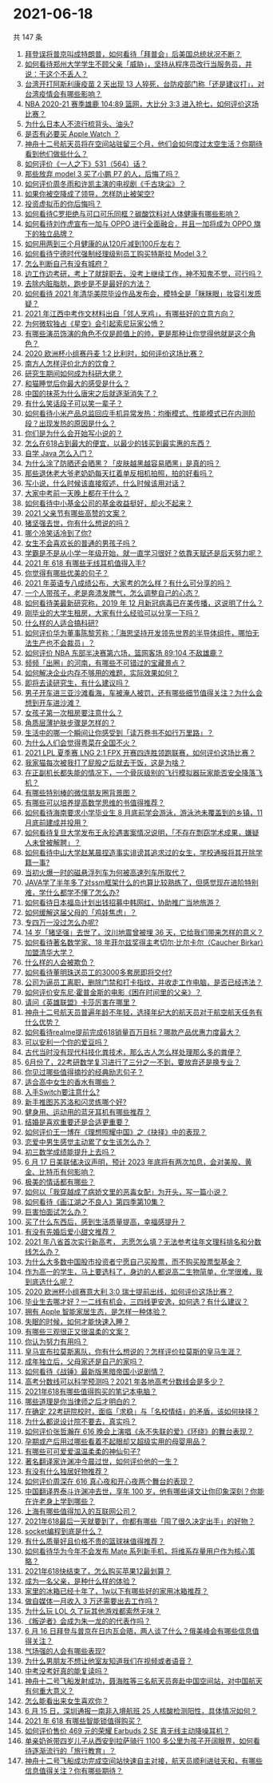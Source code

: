 # 2021-06-18

共 147 条

<!-- BEGIN -->
<!-- 最后更新时间 Fri Jun 18 2021 15:08:31 GMT+0800 (China Standard Time) -->

1. [拜登误将普京叫成特朗普，如何看待「拜普会」后美国总统状况不断？](https://www.zhihu.com/question/465544690)
2. [如何看待郑州大学学生不顾父亲「威胁」，坚持从程序员改行当服务员，并说：干这个不丢人？](https://www.zhihu.com/question/465534726)
3. [台湾开打阿斯利康疫苗 2 天出现 13
   人猝死，台防疫部门称「还是建议打」，对台湾疫情会有哪些影响？](https://www.zhihu.com/question/465590341)
4. [NBA 2020-21 赛季雄鹿 104:89 篮网，大比分 3:3
   进入抢七，如何评价这场比赛？](https://www.zhihu.com/question/464392757)
5. [为什么日本人不流行梳背头、油头?](https://www.zhihu.com/question/335817516)
6. [是否有必要买 Apple Watch ？](https://www.zhihu.com/question/63276434)
7. [神舟十二号航天员将在空间站驻留三个月，他们会如何度过太空生活？你期待看到他们做些什么？](https://www.zhihu.com/question/465630783)
8. [如何评价《一人之下》531（564）话？](https://www.zhihu.com/question/465615075)
9. [那些放弃 model 3 买了小鹏 P7 的人，后悔了吗？](https://www.zhihu.com/question/465497314)
10. [如何评价周冬雨和许凯主演的电视剧《千古玦尘》？](https://www.zhihu.com/question/453181062)
11. [如果你被空降成了领导，怎样防止被架空?](https://www.zhihu.com/question/58585512)
12. [投资虚拟币的你后悔吗？](https://www.zhihu.com/question/464689987)
13. [如何看待C罗拒绝与可口可乐同框？碳酸饮料对人体健康有哪些影响？](https://www.zhihu.com/question/465111118)
14. [如何看待刘作虎宣布一加与 OPPO 进行全面融合，并且一加将成为 OPPO
    旗下的独立品牌？](https://www.zhihu.com/question/465399919)
15. [如何用两到三个月健康的从120斤减到100斤左右？](https://www.zhihu.com/question/37300935)
16. [如何看待宁德时代强制经理级别员工购买特斯拉 Model 3？](https://www.zhihu.com/question/465498143)
17. [怎么判断自己有没有城府？](https://www.zhihu.com/question/275606514)
18. [边工作边考研，考上了就辞职去，没考上继续工作，神不知鬼不觉，可行吗？](https://www.zhihu.com/question/324039053)
19. [去除内脏脂肪，跑步是不是最好的方法？](https://www.zhihu.com/question/427095682)
20. [如何看待 2021
    年清华美院毕设作品发布会，模特全是「眯眯眼」妆容引发质疑？](https://www.zhihu.com/question/464319655)
21. [2021
    年江西中考作文材料出自「邻人烹鸡」，有哪些好的立意方向？](https://www.zhihu.com/question/465506330)
22. [为何微软独占《星空》会引起索尼玩家公愤？](https://www.zhihu.com/question/465627137)
23. [有哪些演员饰演的角色不仅是颜值上的帅，更是那种让你觉得他就是这个角色？](https://www.zhihu.com/question/464498742)
24. [2020 欧洲杯小组赛丹麦 1:2 比利时，如何评价这场比赛？](https://www.zhihu.com/question/465652857)
25. [南方人怎样评价北方的饮食？](https://www.zhihu.com/question/31894251)
26. [研究生期间如何成为科研大佬？](https://www.zhihu.com/question/458196603)
27. [和猫睡觉后你最大的感受是什么？](https://www.zhihu.com/question/450683482)
28. [中国的抹茶为什么唐宋之后就逐渐消失了？](https://www.zhihu.com/question/22132630)
29. [有什么笑话段子可以笑一辈子？](https://www.zhihu.com/question/323762280)
30. [如何看待小米产品总监回应手机异常发热：均衡模式、性能模式已在内测阶段？出现发热的原因是什么？](https://www.zhihu.com/question/465703667)
31. [你们是为什么会开始写小说的？](https://www.zhihu.com/question/461225225)
32. [怎么在618占到最大的便宜，以最少的钱买到最实惠的东西？](https://www.zhihu.com/question/47184514)
33. [自学 Java 怎么入门？](https://www.zhihu.com/question/25255189)
34. [为什么涂了防晒还会晒黑？「皮肤越黑越容易晒黑」是真的吗？](https://www.zhihu.com/question/464452373)
35. [那些退休老大爷老奶奶每天扛着单反相机拍照，拍的好看吗？](https://www.zhihu.com/question/427864597)
36. [写小说，什么时候该直接叙述，什么时候该用对话？](https://www.zhihu.com/question/465244241)
37. [大家中考前一天晚上都在干什么？](https://www.zhihu.com/question/461884379)
38. [如何看待中小基金公司的基金收益挺好，却火不起来？](https://www.zhihu.com/question/465568314)
39. [2021 父亲节有哪些高赞的文案？](https://www.zhihu.com/question/465116511)
40. [猪坚强去世，你有什么想说的吗？](https://www.zhihu.com/question/465475186)
41. [哪个冷笑话冷到了你?](https://www.zhihu.com/question/357448204)
42. [女生不会喜欢长的普通的男孩子吗？](https://www.zhihu.com/question/463537285)
43. [学霸是不是从小学一年级开始，就一直学习很好？依靠天赋还是后天努力呢？](https://www.zhihu.com/question/463736962)
44. [2021 年 618 有哪些无线耳机值得入手?](https://www.zhihu.com/question/461748394)
45. [你觉得有哪些优美的句子？](https://www.zhihu.com/question/462673453)
46. [2021 年英语专八成绩公布，大家考的怎么样？有什么可分享的吗？](https://www.zhihu.com/question/465569085)
47. [一个人带孩子，老是奔溃发脾气，怎么调整自己的心态？](https://www.zhihu.com/question/457043331)
48. [如何看待美最新研究称，2019 年 12
    月新冠病毒已在美传播，这说明了什么？](https://www.zhihu.com/question/465273612)
49. [刚毕业的大学生租房，大家有什么经验可以分享一下吗？](https://www.zhihu.com/question/398429576)
50. [什么样的人适合搞科研?](https://www.zhihu.com/question/25009199)
51. [如何评价华为董事陈黎芳称：「海思坚持开发领先世界的半导体组件，哪怕无法生产也不会裁员」？](https://www.zhihu.com/question/464967844)
52. [如何评价 NBA 东部半决赛第六场，篮网客场 89:104
    不敌雄鹿？](https://www.zhihu.com/question/465712100)
53. [频频「出圈」的河南，有哪些不可错过的宝藏景点？](https://www.zhihu.com/question/465291795)
54. [如何解决企业内存不够用的难题，实际效果如何？](https://www.zhihu.com/question/465589982)
55. [即将去读研究生，有什么建议吗？](https://www.zhihu.com/question/455377407)
56. [男子开车进三亚沙滩看海，车被淹人被罚，还有哪些细节值得关注？为什么会想到开车进沙滩？](https://www.zhihu.com/question/465091122)
57. [女孩子第一次租房要注意什么？](https://www.zhihu.com/question/351676137)
58. [角质层薄护肤步骤是怎样的？](https://www.zhihu.com/question/463821732)
59. [生活中的哪一个瞬间让你感受到「读万卷书不如行万里路」？](https://www.zhihu.com/question/465112962)
60. [为什么人们会觉得粤菜在全国不火？](https://www.zhihu.com/question/420721242)
61. [2021 LPL 夏季赛 LNG 2:1 FPX
    开赛四连胜领跑联赛，如何评价这场比赛？](https://www.zhihu.com/question/465588866)
62. [我家猫每次被我打了屁股之后就去干饭，这是为啥？](https://www.zhihu.com/question/465059360)
63. [在正副机长都失能的情况下，一个骨灰级别的飞行模拟器玩家能否安全降落飞机？](https://www.zhihu.com/question/412412871)
64. [有哪些特别棒的微信朋友圈背景图？](https://www.zhihu.com/question/337853063)
65. [有哪些可以培养提高数学思维的书值得推荐？](https://www.zhihu.com/question/24335675)
66. [如何看待海南要求小学毕业生 8 月底前学会游泳，游泳池未覆盖到的乡镇，11
    月底前建成并投用？](https://www.zhihu.com/question/465307248)
67. [如何看待复旦大学发布王永珍遇害案情况说明，「不存在剽窃学术成果，嫌疑人未曾被解聘」？](https://www.zhihu.com/question/465629537)
68. [如何看待中山大学赵某晨捏造事实诽谤其追求过的女生，学校通报将其开除学籍一事?](https://www.zhihu.com/question/465597176)
69. [当初火爆一时的磁悬浮列车为何被高速列车所取代？](https://www.zhihu.com/question/352230599)
70. [JAVA学了半年多了对ssm框架什么的也算比较熟练了，但感觉现在进阶特别难，学什么都学不懂了怎么办?](https://www.zhihu.com/question/461178270)
71. [如何看待日本福岛计划出钱招募中韩网红，协助推广当地旅游？](https://www.zhihu.com/question/465371058)
72. [如何缓解这届父母的「鸡娃焦虑」？](https://www.zhihu.com/question/451871565)
73. [专四万一没过怎么办呢?](https://www.zhihu.com/question/23421251)
74. [14 岁「猪坚强」去世了，汶川地震曾被埋 36
    天，它给我们带来怎样的意义？](https://www.zhihu.com/question/465481304)
75. [如何看待著名数学家、18 年菲尔兹奖得主考切尔·比尔卡尔（Caucher
    Birkar）加盟清华大学？](https://www.zhihu.com/question/464844610)
76. [什么样的人会被欺负？](https://www.zhihu.com/question/460063819)
77. [如何看待董明珠送员工的3000多套房即将交付?](https://www.zhihu.com/question/465190639)
78. [公司为逼员工离职，删除门禁和打卡指纹，并收走工作电脑，是否已经违法？](https://www.zhihu.com/question/458446577)
79. [如何评价安东尼·霍普金斯的电影《困在时间里的父亲》？](https://www.zhihu.com/question/425954426)
80. [请问《英雄联盟》卡莎厉害在哪里？](https://www.zhihu.com/question/464172547)
81. [神舟十二号航天员普遍年龄不年轻，选择年纪大的航天员对于航空航天任务有什么优势？](https://www.zhihu.com/question/465284337)
82. [如何看待realme提前完成618销量百万目标？哪款产品优惠力度最大？](https://www.zhihu.com/question/465333482)
83. [可以安利一个你的爱豆吗？](https://www.zhihu.com/question/464244516)
84. [古代当时没有现代科技化粪技术，那么古人怎么样处理那么多的粪便？](https://www.zhihu.com/question/464580573)
85. [6月份了，22考研数学复习进行了三分之一不到，要放弃还是换专业？](https://www.zhihu.com/question/464449112)
86. [你见过哪些值得摘抄的经典励志句子？](https://www.zhihu.com/question/447620837)
87. [适合高中女生的香水有哪些？](https://www.zhihu.com/question/23137951)
88. [入手Switch要注意什么?](https://www.zhihu.com/question/316296166)
89. [新手推图苏苏洛和闪灵练哪个好?](https://www.zhihu.com/question/464295008)
90. [健身用、运动用的蓝牙耳机有哪些推荐？](https://www.zhihu.com/question/43456110)
91. [结婚是喜欢重要还是合适更重要？](https://www.zhihu.com/question/418802722)
92. [如何评价王一博在《理想照耀中国》之《抉择》中的表现？](https://www.zhihu.com/question/465621952)
93. [恋爱中男生感觉主动累了女生该怎么办？](https://www.zhihu.com/question/330148026)
94. [初三数学成绩能提升上去吗？](https://www.zhihu.com/question/350482902)
95. [6 月 17 日美联储决议声明，预计 2023
    年底将有两次加息，会对美股、黄金、比特币有何影响？](https://www.zhihu.com/question/465456246)
96. [极美的情话都有哪些？](https://www.zhihu.com/question/462730865)
97. [如何以「我穿越成了病娇文里的恶毒女配」为开头，写一篇小说？](https://www.zhihu.com/question/463353580)
98. [如何看待《画江湖之不良人》第四季第10集？](https://www.zhihu.com/question/464286335)
99. [巨害怕面试怎么办？](https://www.zhihu.com/question/451100355)
100. [买了什么东西后，感到生活质量提高，幸福感提升？](https://www.zhihu.com/question/26190592)
101. [有没有先婚后爱小甜文推荐？](https://www.zhihu.com/question/458377910)
102. [2021 年八省首次实行新高考，
     志愿怎么填？无法参考往年文理科排名和分数线怎么办？](https://www.zhihu.com/question/460011388)
103. [为什么大多数中国股市投资者宁愿自己买股票，而不购买股票型基金？](https://www.zhihu.com/question/32166514)
104. [作为高一的学生，马上要选科了，身边的人都说高二生物简单，化学很难，我到底选什么呢？](https://www.zhihu.com/question/465012259)
105. [2020 欧洲杯小组赛意大利 3:0
     瑞士提前出线，如何评价这场比赛？](https://www.zhihu.com/question/465457313)
106. [毕业生去哪才好？一二线有机会，三四线更安逸，如何选？有什么建议？](https://www.zhihu.com/question/465351556)
107. [拥有 Apple 智能家居生态，是怎样一种体验？](https://www.zhihu.com/question/462758380)
108. [失眠的时候，如何才能快速入睡？](https://www.zhihu.com/question/269430375)
109. [有哪些三观很正又很温柔的文案？](https://www.zhihu.com/question/458254625)
110. [你认为努力有用吗？](https://www.zhihu.com/question/461687086)
111. [皇马宣布拉莫斯离队，你有什么想说的？怎样评价拉莫斯的皇马生涯？](https://www.zhihu.com/question/465466090)
112. [成年独立后，父母家还是自己的家吗？](https://www.zhihu.com/question/465591269)
113. [如何看待《战锤》最新版黑暗帝国小说剧情？](https://www.zhihu.com/question/462535625)
114. [高考分数线可以科学预测吗？2021 年各地高考分数线会是多少？](https://www.zhihu.com/question/463915101)
115. [2021年618有哪些值得购买的笔记本电脑？](https://www.zhihu.com/question/456023623)
116. [哪些道理是你当律师之后才明白的？](https://www.zhihu.com/question/437922823)
117. [在确定
     22考研院校时，面临「求稳」与「名校情结」的矛盾，该如何抉择？](https://www.zhihu.com/question/465528736)
118. [为什么都说设计院不要去，真实吗？](https://www.zhihu.com/question/401676772)
119. [如何评价张哲瀚在 616
     晚会上演唱《永不失联的爱》《环绕》的舞台表现？](https://www.zhihu.com/question/465329816)
120. [孕期或产后用过哪些看着不起眼却又超级实用的母婴用品？](https://www.zhihu.com/question/459164183)
121. [有哪些可可爱爱温温柔柔的神仙句子?](https://www.zhihu.com/question/452825395)
122. [著名翻译家许渊冲今晨过世，如何评价他的一生？](https://www.zhihu.com/question/465500510)
123. [有没有什么独居好物推荐？](https://www.zhihu.com/question/445534686)
124. [如何评价周深在 616 真心夜和开心夜两个舞台的表现？](https://www.zhihu.com/question/465424626)
125. [中国翻译界泰斗许渊冲去世，享年 100
     岁，他有哪些译文让你印象深刻？你能在许老身上学到哪些？](https://www.zhihu.com/question/465502478)
126. [上海有哪些值得加入的互联网公司？](https://www.zhihu.com/question/19596230)
127. [2021年618最后一天就要到了，你都有哪些「囤了很久决定出手」的好物？](https://www.zhihu.com/question/465446335)
128. [socket编程到底是什么？](https://www.zhihu.com/question/29637351)
129. [有什么质量好且价格不贵的篮球袜值得推荐？](https://www.zhihu.com/question/321288348)
130. [如何看待华为今年不会发布 Mate
     系列新手机，将维系存量用户作为核心策略？](https://www.zhihu.com/question/465383357)
131. [2021年618快结束了，怎么购买苹果12最划算？](https://www.zhihu.com/question/462778845)
132. [成为一名父亲，是种什么样的体验？](https://www.zhihu.com/question/300110433)
133. [家里的冰箱已经十年了，1w以下有哪些好的家用冰箱推荐？](https://www.zhihu.com/question/27522423)
134. [做自媒体一月收入 3 万还需要出去工作吗？](https://www.zhihu.com/question/457544338)
135. [为什么玩 LOL 久了玩其他游戏都索然无味？](https://www.zhihu.com/question/462644970)
136. [《叛逆者》会成为朱一龙的的代表作吗？](https://www.zhihu.com/question/464344697)
137. [6 月 16
     日拜登与普京在日内瓦会晤，两人谈了什么？俄美峰会有哪些信息值得关注？](https://www.zhihu.com/question/465409295)
138. [气场强的人会有哪些表现?](https://www.zhihu.com/question/25151940)
139. [为什么男朋友不想让他室友知道我们在视频或者语音？](https://www.zhihu.com/question/465047050)
140. [中考没考好真的能复读吗？](https://www.zhihu.com/question/463329359)
141. [神舟十二号飞船发射成功，聂海胜等三名航天员奔赴中国空间站，对中国航天有何重大意义？](https://www.zhihu.com/question/465393063)
142. [怎么能看出来女生喜欢你？](https://www.zhihu.com/question/453143428)
143. [6 月 15 日，深圳通报一南非入境航班 25
     人核酸检测阳性，具体情况如何？](https://www.zhihu.com/question/465324619)
144. [2021 年 618 有哪些智能锁值得购买？](https://www.zhihu.com/question/465401695)
145. [如何评价售价 469 元的荣耀 Earbuds 2 SE
     真无线主动降噪耳机？](https://www.zhihu.com/question/465408645)
146. [单亲奶爸带四岁儿子从西安到拉萨骑行 1100
     多公里为孩子开阔眼界，如何看待逐渐流行的「旅行教育」？](https://www.zhihu.com/question/465096300)
147. [神舟十二号飞船成功完成空间站快速自主对接，航天员顺利进驻天和，有哪些信息值得关注？你有哪些期待？](https://www.zhihu.com/question/465284083)

<!-- END -->
